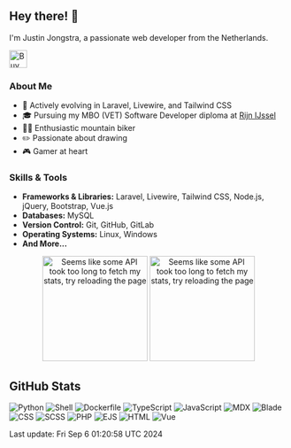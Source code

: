 ## Hey there! 👋

I'm Justin Jongstra, a passionate web developer from the Netherlands.

<a href='https://ko-fi.com/justinjongstra' target='_blank'><img height='32' style='border:0px;height:32px;' src='https://cdn.ko-fi.com/cdn/kofi2.png?v=3' border='0' alt='Buy Me a Coffee at ko-fi.com' /></a> 
<br>

### About Me
- 🌱 Actively evolving in Laravel, Livewire, and Tailwind CSS
- 🎓 Pursuing my MBO (VET) Software Developer diploma at [Rijn IJssel](https://www.rijnijssel.nl/)
- 🚵‍♂️ Enthusiastic mountain biker
- ✏️ Passionate about drawing
- 🎮 Gamer at heart

### Skills & Tools
- **Frameworks & Libraries:** Laravel, Livewire, Tailwind CSS, Node.js, jQuery, Bootstrap, Vue.js
- **Databases:** MySQL
- **Version Control:** Git, GitHub, GitLab
- **Operating Systems:** Linux, Windows
- **And More...**


<p align="center">
  <img style="height: 190px;" src="https://github-readme-stats-sigma-two-42.vercel.app/api?username=Justin0122&show_icons=true&theme=outrun" alt="Seems like some API took too long to fetch my stats, try reloading the page"/>
  <img style="height: 190px;" src="https://github-readme-stats-sigma-two-42.vercel.app/api/top-langs/?username=Justin0122&layout=compact&theme=outrun" alt="Seems like some API took too long to fetch my stats, try reloading the page"/>
</p>
</p>



## GitHub Stats
![Python](https://img.shields.io/badge/Python-.10%25-blue)
![Shell](https://img.shields.io/badge/Shell-.26%25-blue)
![Dockerfile](https://img.shields.io/badge/Dockerfile-0%25-blue)
![TypeScript](https://img.shields.io/badge/TypeScript-.01%25-blue)
![JavaScript](https://img.shields.io/badge/JavaScript-8.61%25-blue)
![MDX](https://img.shields.io/badge/MDX-3.05%25-blue)
![Blade](https://img.shields.io/badge/Blade-31.77%25-blue)
![CSS](https://img.shields.io/badge/CSS-1.32%25-blue)
![SCSS](https://img.shields.io/badge/SCSS-1.25%25-blue)
![PHP](https://img.shields.io/badge/PHP-52.57%25-blue)
![EJS](https://img.shields.io/badge/EJS-.46%25-blue)
![HTML](https://img.shields.io/badge/HTML-.06%25-blue)
![Vue](https://img.shields.io/badge/Vue-.47%25-blue)

Last update: Fri Sep  6 01:20:58 UTC 2024

